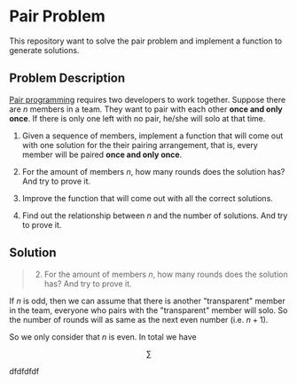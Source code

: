 # Pair Problem

This repository want to solve the pair problem and implement a function to generate solutions.

## Problem Description

[Pair programming](https://en.wikipedia.org/wiki/Pair_programming) requires two developers to work together. Suppose there are $n$ members in a team. They want to pair with each other **once and only once**. If there is only one left with no pair, he/she will solo at that time.

1. Given a sequence of members, implement a function that will come out with one solution for the their pairing arrangement, that is, every member will be paired **once and only once**.

2. For the amount of members $n$, how many rounds does the solution has? And try to prove it.

3. Improve the function that will come out with all the correct solutions.

4. Find out the relationship between $n$ and the number of solutions. And try to prove it.

## Solution

> 2. For the amount of members $n$, how many rounds does the solution has? And try to prove it.

If $n$ is odd, then we can assume that there is another "transparent" member in the team, everyone who pairs with the "transparent" member will solo. So the number of rounds will as same as the next even number (i.e. $n+1$).

So we only consider that $n$ is even. In total we have

$$
\sum_{}
$$

dfdfdfdf
